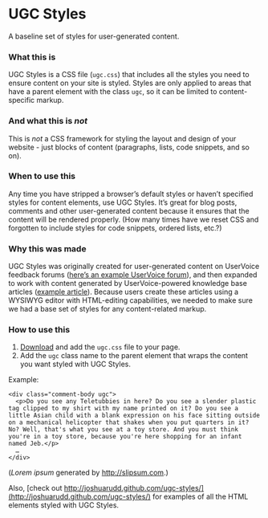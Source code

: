 # UGC Styles

A baseline set of styles for user-generated content.

### What this is

UGC Styles is a CSS file (`ugc.css`) that includes all the styles you need to ensure content on your site is styled. Styles are only applied to areas that have a parent element with the class `ugc`, so it can be limited to content-specific markup.

### And what this is *not*

This is *not* a CSS framework for styling the layout and design of your website - just blocks of content (paragraphs, lists, code snippets, and so on).

### When to use this

Any time you have stripped a browser’s default styles or haven’t specified styles for content elements, use UGC Styles. It’s great for blog posts, comments and other user-generated content because it ensures that the content will be rendered properly. (How many times have we reset CSS and forgotten to include styles for code snippets, ordered lists, etc.?)

### Why this was made

UGC Styles was originally created for user-generated content on UserVoice feedback forums ([here’s an example UserVoice forum](http://feedback.uservoice.com/forums/1-general-feedback)), and then expanded to work with content generated by UserVoice-powered knowledge base articles ([example article](http://feedback.uservoice.com/knowledgebase/articles/59012-advanced-css-custom-design-with-body-classes)). Because users create these articles using a WYSIWYG editor with HTML-editing capabilities, we needed to make sure we had a base set of styles for any content-related markup.

### How to use this

1. [Download](https://github.com/joshuarudd/ugc-styles/zipball/master) and add the `ugc.css` file to your page.
2. Add the `ugc` class name to the parent element that wraps the content you want styled with UGC Styles.

Example:

    <div class="comment-body ugc">
      <p>Do you see any Teletubbies in here? Do you see a slender plastic tag clipped to my shirt with my name printed on it? Do you see a little Asian child with a blank expression on his face sitting outside on a mechanical helicopter that shakes when you put quarters in it? No? Well, that's what you see at a toy store. And you must think you're in a toy store, because you're here shopping for an infant named Jeb.</p>
      …
    </div>

(*Lorem ipsum* generated by http://slipsum.com.)

Also, [check out http://joshuarudd.github.com/ugc-styles/](http://joshuarudd.github.com/ugc-styles/) for examples of all the HTML elements styled with UGC Styles.
